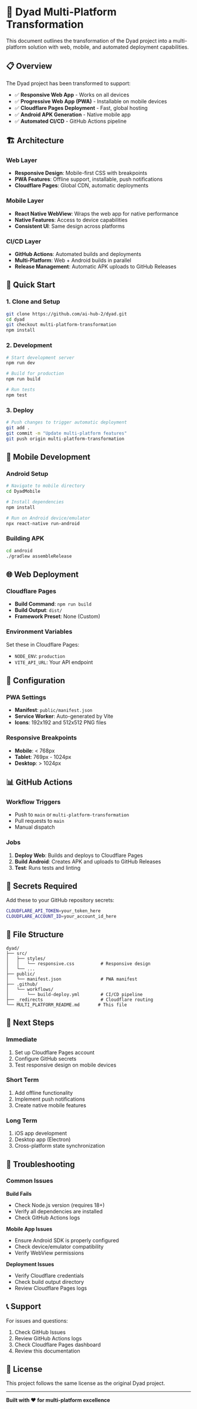 # 🚀 Dyad Multi-Platform Transformation

This document outlines the transformation of the Dyad project into a multi-platform solution with web, mobile, and automated deployment capabilities.

## 📋 Overview

The Dyad project has been transformed to support:
- ✅ **Responsive Web App** - Works on all devices
- ✅ **Progressive Web App (PWA)** - Installable on mobile devices
- ✅ **Cloudflare Pages Deployment** - Fast, global hosting
- ✅ **Android APK Generation** - Native mobile app
- ✅ **Automated CI/CD** - GitHub Actions pipeline

## 🏗 Architecture

### Web Layer
- **Responsive Design**: Mobile-first CSS with breakpoints
- **PWA Features**: Offline support, installable, push notifications
- **Cloudflare Pages**: Global CDN, automatic deployments

### Mobile Layer
- **React Native WebView**: Wraps the web app for native performance
- **Native Features**: Access to device capabilities
- **Consistent UI**: Same design across platforms

### CI/CD Layer
- **GitHub Actions**: Automated builds and deployments
- **Multi-Platform**: Web + Android builds in parallel
- **Release Management**: Automatic APK uploads to GitHub Releases

## 🚀 Quick Start

### 1. Clone and Setup
```bash
git clone https://github.com/ai-hub-2/dyad.git
cd dyad
git checkout multi-platform-transformation
npm install
```

### 2. Development
```bash
# Start development server
npm run dev

# Build for production
npm run build

# Run tests
npm test
```

### 3. Deploy
```bash
# Push changes to trigger automatic deployment
git add .
git commit -m "Update multi-platform features"
git push origin multi-platform-transformation
```

## 📱 Mobile Development

### Android Setup
```bash
# Navigate to mobile directory
cd DyadMobile

# Install dependencies
npm install

# Run on Android device/emulator
npx react-native run-android
```

### Building APK
```bash
cd android
./gradlew assembleRelease
```

## 🌐 Web Deployment

### Cloudflare Pages
- **Build Command**: `npm run build`
- **Build Output**: `dist/`
- **Framework Preset**: None (Custom)

### Environment Variables
Set these in Cloudflare Pages:
- `NODE_ENV`: `production`
- `VITE_API_URL`: Your API endpoint

## 🔧 Configuration

### PWA Settings
- **Manifest**: `public/manifest.json`
- **Service Worker**: Auto-generated by Vite
- **Icons**: 192x192 and 512x512 PNG files

### Responsive Breakpoints
- **Mobile**: < 768px
- **Tablet**: 769px - 1024px
- **Desktop**: > 1024px

## 📊 GitHub Actions

### Workflow Triggers
- Push to `main` or `multi-platform-transformation`
- Pull requests to `main`
- Manual dispatch

### Jobs
1. **Deploy Web**: Builds and deploys to Cloudflare Pages
2. **Build Android**: Creates APK and uploads to GitHub Releases
3. **Test**: Runs tests and linting

## 🔐 Secrets Required

Add these to your GitHub repository secrets:

```bash
CLOUDFLARE_API_TOKEN=your_token_here
CLOUDFLARE_ACCOUNT_ID=your_account_id_here
```

## 📁 File Structure

```
dyad/
├── src/
│   ├── styles/
│   │   └── responsive.css          # Responsive design
│   └── ...
├── public/
│   └── manifest.json               # PWA manifest
├── .github/
│   └── workflows/
│       └── build-deploy.yml        # CI/CD pipeline
├── _redirects                      # Cloudflare routing
└── MULTI_PLATFORM_README.md       # This file
```

## 🎯 Next Steps

### Immediate
1. Set up Cloudflare Pages account
2. Configure GitHub secrets
3. Test responsive design on mobile devices

### Short Term
1. Add offline functionality
2. Implement push notifications
2. Create native mobile features

### Long Term
1. iOS app development
2. Desktop app (Electron)
3. Cross-platform state synchronization

## 🐛 Troubleshooting

### Common Issues

**Build Fails**
- Check Node.js version (requires 18+)
- Verify all dependencies are installed
- Check GitHub Actions logs

**Mobile App Issues**
- Ensure Android SDK is properly configured
- Check device/emulator compatibility
- Verify WebView permissions

**Deployment Issues**
- Verify Cloudflare credentials
- Check build output directory
- Review Cloudflare Pages logs

## 📞 Support

For issues and questions:
1. Check GitHub Issues
2. Review GitHub Actions logs
3. Check Cloudflare Pages dashboard
4. Review this documentation

## 📄 License

This project follows the same license as the original Dyad project.

---

**Built with ❤️ for multi-platform excellence**